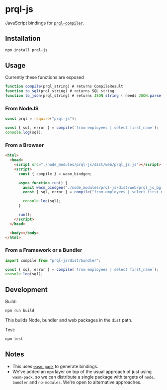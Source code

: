 # prql-js

JavaScript bindings for [`prql-compiler`](https://github.com/prql/prql).

## Installation

```sh
npm install prql-js
```

## Usage

Currently these functions are exposed

```javascript
function compile(prql_string) # returns CompileResult
function to_sql(prql_string) # returns SQL string
function to_json(prql_string) # returns JSON string ( needs JSON.parse() to get the json)
```

### From NodeJS

```javascript
const prql = require("prql-js");

const { sql, error } = compile(`from employees | select first_name`);
console.log(sql);
```

### From a Browser

```html
<html>
  <head>
    <script src="./node_modules/prql-js/dist/web/prql_js.js"></script>
    <script>
      const { compile } = wasm_bindgen;

      async function run() {
        await wasm_bindgen("./node_modules/prql-js/dist/web/prql_js_bg.wasm");
        const { sql, error } = compile("from employees | select first_name");

        console.log(sql);
      }

      run();
    </script>
  </head>

  <body></body>
</html>
```

### From a Framework or a Bundler

```typescript
import compile from "prql-js/dist/bundler";

const { sql, error } = compile(`from employees | select first_name`);
console.log(sql);
```

## Development

Build:

```sh
npm run build
```

This builds Node, bundler and web packages in the `dist` path.

Test:

```sh
npm test
```

## Notes

- This uses
  [`wasm-pack`](https://rustwasm.github.io/docs/wasm-pack/)
  to generate bindings.
- We've added an `npm` layer on top of the usual approach of just using
  `wasm-pack`, so we can distribute a single package with targets of `node`,
  `bundler` and `no-modules`. We're open to alternative approaches.
